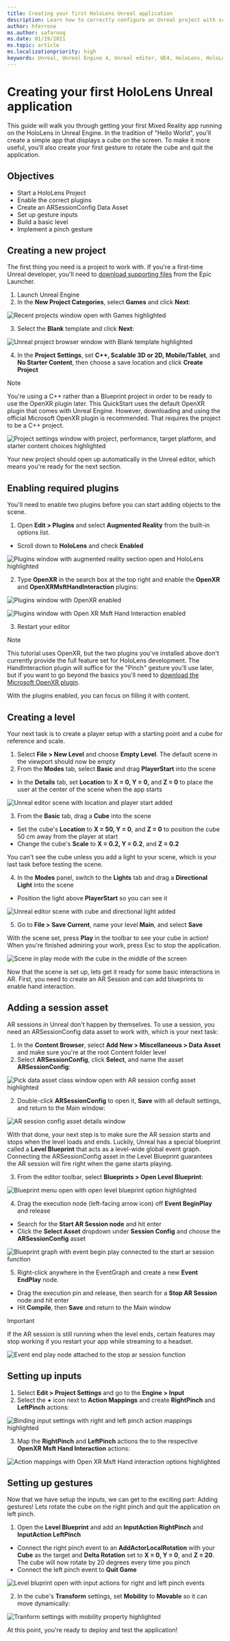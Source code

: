 ```yaml
---
title: Creating your first HoloLens Unreal application
description: Learn how to correctly configure an Unreal project with scene objects and input interactions for HoloLens mixed reality development. 
author: hferrone
ms.author: safarooq
ms.date: 01/19/2021
ms.topic: article
ms.localizationpriority: high
keywords: Unreal, Unreal Engine 4, Unreal editor, UE4, HoloLens, HoloLens 2, mixed reality, development, documentation, guides, features, mixed reality headset, windows mixed reality headset, virtual reality headset, porting, upgrading
---
```


# Creating your first HoloLens Unreal application

This guide will walk you through getting your first Mixed Reality app running on the HoloLens in Unreal Engine. In the tradition of "Hello World", you'll create a simple app that displays a cube on the screen. To make it more useful, you'll also create your first gesture to rotate the cube and quit the application. 

## Objectives

* Start a HoloLens Project
* Enable the correct plugins
* Create an ARSessionConfig Data Asset
* Set up gesture inputs
* Build a basic level
* Implement a pinch gesture

## Creating a new project

The first thing you need is a project to work with. If you're a first-time Unreal developer, you'll need to [download supporting files](tutorials/unreal-uxt-ch6.md#packaging-and-deploying-the-app-via-device-portal) from the Epic Launcher.

1. Launch Unreal Engine
2. In the **New Project Categories**, select **Games** and click **Next**:

![Recent projects window open with Games highlighted](images/unreal-quickstart-img-01.png)

3. Select the **Blank** template and click **Next**:

![Unreal project browser window with Blank template highlighted](images/unreal-quickstart-img-02.png)

4. In the **Project Settings**, set **C++, Scalable 3D or 2D, Mobile/Tablet**, and **No Starter Content**, then choose a save location and click **Create Project**

> [!NOTE] 
> You're using a C++ rather than a Blueprint project in order to be ready to use the OpenXR plugin later. This QuickStart uses the default OpenXR plugin that comes with Unreal Engine. However, downloading and using the official Microsoft OpenXR plugin is recommended. That requires the project to be a C++ project.

![Project settings window with project, performance, target platform, and starter content choices highlighted](images/unreal-quickstart-img-03.png)

Your new project should open up automatically in the Unreal editor, which means you're ready for the next section.

## Enabling required plugins

You'll need to enable two plugins before you can start adding objects to the scene.

1. Open **Edit > Plugins** and select **Augmented Reality** from the built-in options list.
* Scroll down to **HoloLens** and check **Enabled**

![Plugins window with augmented reality section open and HoloLens highlighted](images/unreal-quickstart-img-04.png)

2. Type **OpenXR** in the search box at the top right and enable the **OpenXR** and **OpenXRMsftHandInteraction** plugins:

![Plugins window with OpenXR enabled](images/unreal-quickstart-img-05.JPG)

![Plugins window with Open XR Msft Hand Interaction enabled](images/unreal-quickstart-img-06.JPG)

3. Restart your editor

> [!NOTE]
> This tutorial uses OpenXR, but the two plugins you've installed above don't currently provide the full feature set for HoloLens development. The HandInteraction plugin will suffice for the "Pinch" gesture you'll use later, but if you want to go beyond the basics you'll need to [download the Microsoft OpenXR plugin](https://github.com/microsoft/Microsoft-OpenXR-Unreal).

With the plugins enabled, you can focus on filling it with content.

## Creating a level

Your next task is to create a player setup with a starting point and a cube for reference and scale.

1. Select **File > New Level** and choose **Empty Level**. The default scene in the viewport should now be empty
2. From the **Modes** tab, select **Basic** and drag **PlayerStart** into the scene
* In the **Details** tab, set **Location** to **X = 0, Y = 0,** and **Z = 0** to place the user at the center of the scene when the app starts

![Unreal editor scene with location and player start added](images/unreal-quickstart-img-07.png)

3. From the **Basic** tab, drag a **Cube** into the scene
* Set the cube's **Location** to **X = 50, Y = 0**, and **Z = 0** to position the cube 50 cm away from the player at start
* Change  the cube's **Scale** to **X = 0.2, Y = 0.2**, and **Z = 0.2** 

You can't see the cube unless you add a light to your scene, which is your last task before testing the scene.

4. In the **Modes** panel, switch to the **Lights** tab and drag a **Directional Light** into the scene
* Position the light above **PlayerStart** so you can see it

![Unreal editor scene with cube and directional light added](images/unreal-quickstart-img-08.png)

5. Go to **File > Save Current**, name your level **Main**, and select **Save**

With the scene set, press **Play** in the toolbar to see your cube in action! When you're finished admiring your work, press Esc to stop the application.

![Scene in play mode with the cube in the middle of the screen](images/unreal-quickstart-img-09.png)

Now that the scene is set up, lets get it ready for some basic interactions in AR. First, you need to create an AR Session and can add blueprints to enable hand interaction.

## Adding a session asset

AR sessions in Unreal don't happen by themselves. To use a session, you need an ARSessionConfig data asset to work with, which is your next task:

1. In the **Content Browser**, select **Add New > Miscellaneous > Data Asset** and make sure you're at the root Content folder level
2. Select **ARSessionConfig**, click **Select**, and name the asset **ARSessionConfig**:

![Pick data asset class window open with AR session config asset highlighted](images/unreal-quickstart-img-10.png)

2. Double-click **ARSessionConfig** to open it, **Save** with all default settings, and return to the Main window:

![AR session config asset details window](images/unreal-quickstart-img-11.png)

With that done, your next step is to make sure the AR session starts and stops when the level loads and ends. Luckily, Unreal has a special blueprint called a **Level Blueprint** that acts as a level-wide global event graph. Connecting the ARSessionConfig asset in the Level Blueprint guarantees the AR session will fire right when the game starts playing.

3. From the editor toolbar, select **Blueprints > Open Level Blueprint**:

![Blueprint menu open with open level blueprint option highlighted](images/unreal-quickstart-img-12.png)

4. Drag the execution node (left-facing arrow icon) off **Event BeginPlay** and release
* Search for the **Start AR Session node** and hit enter
* Click the **Select Asset** dropdown under **Session Config** and choose the **ARSessionConfig** asset

![Blueprint graph with event begin play connected to the start ar session function](images/unreal-quickstart-img-13.png)

5. Right-click anywhere in the EventGraph and create a new **Event EndPlay** node. 
* Drag the execution pin and release, then search for a **Stop AR Session** node and hit enter 
* Hit **Compile**, then **Save** and return to the Main window

> [!IMPORTANT]
> If the AR session is still running when the level ends, certain features may stop working if you restart your app while streaming to a headset.

![Event end play node attached to the stop ar session function](images/unreal-quickstart-img-14.png)

## Setting up inputs

1. Select **Edit > Project Settings** and go to the **Engine > Input**
2. Select the **+** icon next to **Action Mappings** and create **RightPinch** and **LeftPinch** actions:

![Binding input settings with right and left pinch action mappings highlighted](images/unreal-quickstart-img-15.JPG)

3. Map the **RightPinch** and **LeftPinch** actions the to the respective **OpenXR Msft Hand Interaction** actions:

![Action mappings with Open XR Msft Hand interaction options highlighted](images/unreal-quickstart-img-16.JPG)

## Setting up gestures

Now that we have setup the inputs, we can get to the exciting part: Adding gestures! Lets rotate the cube on the right pinch and quit the application on left pinch.

1. Open the **Level Blueprint** and add an **InputAction RightPinch** and **InputAction LeftPinch**
* Connect the right pinch event to an **AddActorLocalRotation** with your **Cube** as the target and **Delta Rotation** set to **X = 0, Y = 0**, and **Z = 20**. The cube will now rotate by 20 degrees every time you pinch
* Connect the left pinch event to **Quit Game**

![Level bluprint open with input actions for right and left pinch events](images/unreal-quickstart-img-17.JPG)

2. In the cube's **Transform** settings, set **Mobility** to **Movable** so it can move dynamically:

![Tranform settings with mobility property highlighted](images/unreal-quickstart-img-18.JPG)

At this point, you're ready to deploy and test the application!
